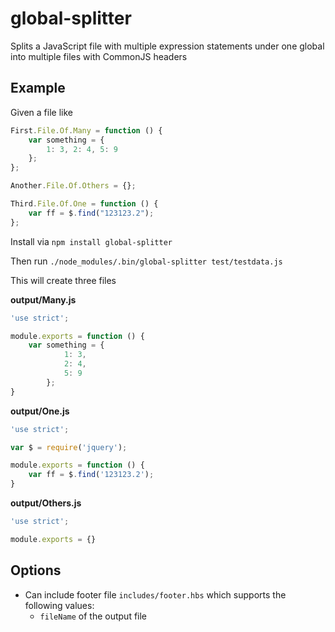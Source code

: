 global-splitter
===============

Splits a JavaScript file with multiple expression statements under one global into multiple files with CommonJS headers

Example
------

Given a file like

```javascript
First.File.Of.Many = function () {
    var something = {
        1: 3, 2: 4, 5: 9
    };
};

Another.File.Of.Others = {};

Third.File.Of.One = function () {
    var ff = $.find("123123.2");
};
```

Install via `npm install global-splitter`

Then run `./node_modules/.bin/global-splitter test/testdata.js`

This will create three files

__output/Many.js__
```javascript
'use strict';

module.exports = function () {
    var something = {
            1: 3,
            2: 4,
            5: 9
        };
}
```

__output/One.js__

```javascript
'use strict';

var $ = require('jquery');

module.exports = function () {
    var ff = $.find('123123.2');
}
```

__output/Others.js__

```javascript
'use strict';

module.exports = {}
```

Options
-------

* Can include footer file `includes/footer.hbs` which supports the following values:
    * `fileName` of the output file